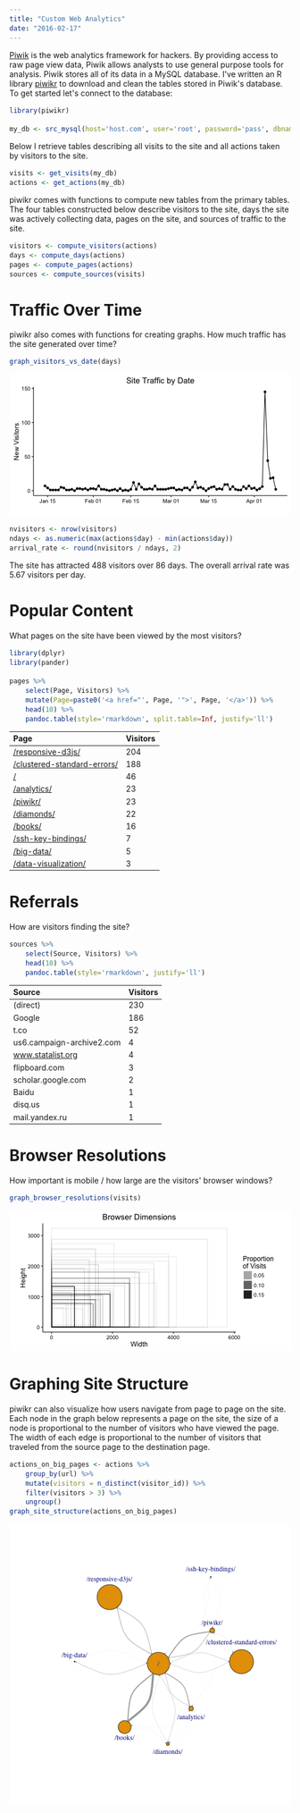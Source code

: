 ```yaml
---
title: "Custom Web Analytics"
date: "2016-02-17"
---
```




[Piwik][piwik] is the web analytics framework for hackers. By providing access to raw page view data, Piwik allows analysts to use general purpose tools for analysis. Piwik stores all of its data in a MySQL database. I've written an R library [piwikr][piwikr] to download and clean the tables stored in Piwik's database. To get started let's connect to the database:


```r
library(piwikr)

my_db <- src_mysql(host='host.com', user='root', password='pass', dbname='piwik')
```



Below I retrieve tables describing all visits to the site and all actions taken by visitors to the site.


```r
visits <- get_visits(my_db)
actions <- get_actions(my_db)
```

piwikr comes with functions to compute new tables from the primary tables. The four tables constructed below describe visitors to the site, days the site was actively collecting data, pages on the site, and sources of traffic to the site.


```r
visitors <- compute_visitors(actions)
days <- compute_days(actions)
pages <- compute_pages(actions)
sources <- compute_sources(visits)
```

# Traffic Over Time

piwikr also comes with functions for creating graphs. How much traffic has the site generated over time?


```r
graph_visitors_vs_date(days)
```

![plot of chunk traffic](./traffic-1.png) 

```r
nvisitors <- nrow(visitors)
ndays <- as.numeric(max(actions$day) - min(actions$day))
arrival_rate <- round(nvisitors / ndays, 2)
```

The site has attracted 488 visitors over 86 days. The overall arrival rate was 5.67 visitors per day.

# Popular Content

What pages on the site have been viewed by the most visitors?


```r
library(dplyr)
library(pander)

pages %>%
    select(Page, Visitors) %>%
    mutate(Page=paste0('<a href="', Page, '">', Page, '</a>')) %>%
    head(10) %>%
    pandoc.table(style='rmarkdown', split.table=Inf, justify='ll')
```



| Page                                                                  | Visitors   |
|:----------------------------------------------------------------------|:-----------|
| <a href="/responsive-d3js/">/responsive-d3js/</a>                     | 204        |
| <a href="/clustered-standard-errors/">/clustered-standard-errors/</a> | 188        |
| <a href="/">/</a>                                                     | 46         |
| <a href="/analytics/">/analytics/</a>                                 | 23         |
| <a href="/piwikr/">/piwikr/</a>                                       | 23         |
| <a href="/diamonds/">/diamonds/</a>                                   | 22         |
| <a href="/books/">/books/</a>                                         | 16         |
| <a href="/ssh-key-bindings/">/ssh-key-bindings/</a>                   | 7          |
| <a href="/big-data/">/big-data/</a>                                   | 5          |
| <a href="/data-visualization/">/data-visualization/</a>               | 3          |

# Referrals

How are visitors finding the site?


```r
sources %>%
    select(Source, Visitors) %>%
    head(10) %>%
    pandoc.table(style='rmarkdown', justify='ll')
```



| Source                    | Visitors   |
|:--------------------------|:-----------|
| (direct)                  | 230        |
| Google                    | 186        |
| t.co                      | 52         |
| us6.campaign-archive2.com | 4          |
| www.statalist.org         | 4          |
| flipboard.com             | 3          |
| scholar.google.com        | 2          |
| Baidu                     | 1          |
| disq.us                   | 1          |
| mail.yandex.ru            | 1          |

# Browser Resolutions

How important is mobile / how large are the visitors' browser windows?


```r
graph_browser_resolutions(visits)
```

![plot of chunk resolutions](./resolutions-1.png) 

# Graphing Site Structure

piwikr can also visualize how users navigate from page to page on the site. Each node in the graph below represents a page on the site, the size of a node is proportional to the number of visitors who have viewed the page. The width of each edge is proportional to the number of visitors that traveled from the source page to the destination page.


```r
actions_on_big_pages <- actions %>%
    group_by(url) %>%
    mutate(visitors = n_distinct(visitor_id)) %>%
    filter(visitors > 3) %>%
    ungroup()
graph_site_structure(actions_on_big_pages)
```

![plot of chunk structure](./structure-1.png) 

[piwik]: http://piwik.org/
[piwikr]: https://github.com/amarder/piwikr
